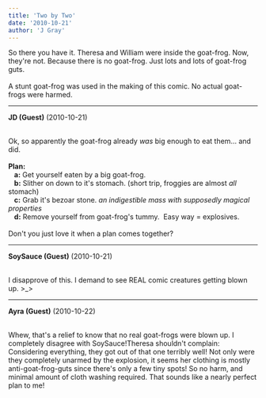 ```yaml
---
title: 'Two by Two'
date: '2010-10-21'
author: 'J Gray'
---
```


So there you have it. Theresa and William were inside the goat-frog. Now, they're not. Because there is no goat-frog. Just lots and lots of goat-frog guts.<br><br>A stunt goat-frog was used in the making of this comic. No actual goat-frogs were harmed.<br>

---
**JD (Guest)** (2010-10-21)

<br> Ok, so apparently the goat-frog already <span style="font-style: italic;">was</span> big enough to eat them... and did.<br><br><span style="font-weight: bold;">Plan:</span>&nbsp; <br>&nbsp;&nbsp; <span style="font-weight: bold;">a:</span> Get yourself eaten by a big goat-frog.<br>&nbsp;&nbsp; <span style="font-weight: bold;">b:</span> Slither on down to it's stomach. (short trip, froggies are almost <span style="font-style: italic;">all</span> stomach)<br>&nbsp;&nbsp; <span style="font-weight: bold;">c:</span> Grab it's bezoar stone. *an indigestible mass with supposedly magical properties*<br>&nbsp;&nbsp; <span style="font-weight: bold;">d:</span> Remove yourself from goat-frog's tummy.&nbsp; Easy way = explosives.<br><br>Don't you just love it when a plan comes together?<br>

---
**SoySauce (Guest)** (2010-10-21)

<br> I disapprove of this. I demand to see REAL comic creatures getting blown up. &gt;_&gt;

---
**Ayra (Guest)** (2010-10-22)

<br>Whew, that's a relief to know that no real goat-frogs were blown up. I completely disagree with SoySauce!Theresa shouldn't complain: Considering everything, they got out of that one terribly well! Not only were they completely unarmed by the explosion, it seems her clothing is mostly anti-goat-frog-guts since there's only a few tiny spots! So no harm, and minimal amount of cloth washing required. That sounds like a nearly perfect plan to me!&nbsp;

